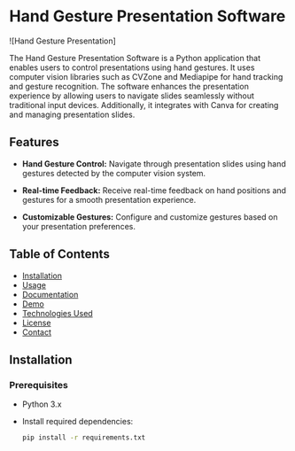 # Hand Gesture Presentation Software

![Hand Gesture Presentation]

The Hand Gesture Presentation Software is a Python application that enables users to control presentations using hand gestures. It uses computer vision libraries such as CVZone and Mediapipe for hand tracking and gesture recognition. The software enhances the presentation experience by allowing users to navigate slides seamlessly without traditional input devices. Additionally, it integrates with Canva for creating and managing presentation slides.

## Features

- **Hand Gesture Control:** Navigate through presentation slides using hand gestures detected by the computer vision system.

- **Real-time Feedback:** Receive real-time feedback on hand positions and gestures for a smooth presentation experience.

- **Customizable Gestures:** Configure and customize gestures based on your presentation preferences.

## Table of Contents

- [Installation](#installation)
- [Usage](#usage)
- [Documentation](#documentation)
- [Demo](#demo)
- [Technologies Used](#technologies-used)
- [License](#license)
- [Contact](#contact)

## Installation

### Prerequisites

- Python 3.x
- Install required dependencies:

  ```bash
  pip install -r requirements.txt
